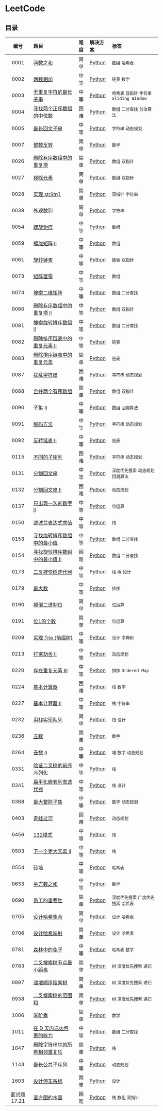 # LeetCode

## 目录

|编号|题目|难度|解决方案|标签|
|:-:|:--|:-:|:--|:--|
|0001|[两数之和](./src/0001.Two-Sum/README.md)|简单|[Python](./src/0001.Two-Sum/0001.Two-Sum.py)|`数组` `哈希表`|
|0002|[两数相加](./src/0002.Add-Two-Numbers/README.md)|中等|[Python](./src/0002.Add-Two-Numbers/0002.Add-Two-Numbers.py)|`链表` `数学`|
|0003|[无重复字符的最长子串](./src/0003.Longest-Substring-Without-Repeating-Characters/README.md)|中等|[Python](./src/0003.Longest-Substring-Without-Repeating-Characters/0003.Longest-Substring-Without-Repeating-Characters.py)|`哈希表` `双指针` `字符串` `Sliding Window`|
|0004|[寻找两个正序数组的中位数](./src/0004.Median-of-Two-Sorted-Arrays/README.md)|困难|[Python](./src/0004.Median-of-Two-Sorted-Arrays/0004.Median-of-Two-Sorted-Arrays.py)|`数组` `二分查找` `分治算法`|
|0005|[最长回文子串](./src/0005.Longest-Palindromic-Substring/README.md)|中等|[Python](./src/0005.Longest-Palindromic-Substring/0005.Longest-Palindromic-Substring.py)|`字符串` `动态规划`|
|0007|[整数反转](./src/0007.Reverse-Integer/README.md)|简单|[Python](./src/0007.Reverse-Integer/0007.Reverse-Integer.py)|`数学`|
|0026|[删除有序数组中的重复项](./src/0026.Remove-Duplicates-From-Sorted-Array/README.md)|简单|[Python](./src/0026.Remove-Duplicates-From-Sorted-Array/0026.Remove-Duplicates-From-Sorted-Array.py)|`数组` `双指针`|
|0027|[移除元素](./src/0027.Remove-Element/README.md)|简单|[Python](./src/0027.Remove-Element/0027.Remove-Element.py)|`数组` `双指针`|
|0028|[实现 strStr()](./src/0028.Implement-Strstr/README.md)|简单|[Python](./src/0028.Implement-Strstr/0028.Implement-Strstr.py)|`双指针` `字符串`|
|0038|[外观数列](./src/0038.Count-And-Say/README.md)|简单|[Python](./src/0038.Count-And-Say/0038.Count-And-Say.py)|`字符串`|
|0054|[螺旋矩阵](./src/0054.Spiral-Matrix/README.md)|中等|[Python](./src/0054.Spiral-Matrix/0054.Spiral-Matrix.py)|`数组`|
|0059|[螺旋矩阵 II](./src/0059.Spiral-Matrix-II/README.md)|中等|[Python](./src/0059.Spiral-Matrix-II/0059.Spiral-Matrix-II.py)|`数组`|
|0061|[旋转链表](./src/0061.Rotate-List/README.md)|中等|[Python](./src/0061.Rotate-List/0061.Rotate-List.py)|`链表` `双指针`|
|0073|[矩阵置零](./src/0073.Set-Matrix-Zeroes/README.md)|中等|[Python](./src/0073.Set-Matrix-Zeroes/0073.Set-Matrix-Zeroes.py)|`数组`|
|0074|[搜索二维矩阵](./src/0074.Search-A-2D-Matrix/README.md)|中等|[Python](./src/0074.Search-A-2D-Matrix/0074.Search-A-2D-Matrix.py)|`数组` `二分查找`|
|0080|[删除有序数组中的重复项 II](./src/0080.Remove-Duplicates-from-Sorted-Array-II/README.md)|中等|[Python](./src/0080.Remove-Duplicates-from-Sorted-Array-II/0080.Remove-Duplicates-from-Sorted-Array-II.py)|`数组` `双指针`|
|0081|[搜索旋转排序数组 II](./src/0081.Search-In-Rotated-Sorted-Array-II/README.md)|中等|[Python](./src/0081.Search-In-Rotated-Sorted-Array-II/0081.Search-In-Rotated-Sorted-Array-II.py)|`数组` `二分查找`|
|0082|[删除排序链表中的重复元素 II](./src/0082.Remove-Duplicates-From-Sorted-List-II/README.md)|中等|[Python](./src/0082.Remove-Duplicates-From-Sorted-List-II/0082.Remove-Duplicates-From-Sorted-List-II.py)|`链表`|
|0083|[删除排序链表中的重复元素](./src/0083.Remove-Duplicates-From-Sorted-List/README.md)|简单|[Python](./src/0083.Remove-Duplicates-From-Sorted-List/0083.Remove-Duplicates-From-Sorted-List.py)|`链表`|
|0087|[扰乱字符串](./src/0087.Scramble-String/README.md)|困难|[Python](./src/0087.Scramble-String/0087.Scramble-String.py)|`字符串` `动态规划`|
|0088|[合并两个有序数组](./src/0088.Merge-Sorted-Array/README.md)|简单|[Python](./src/0088.Merge-Sorted-Array/0088.Merge-Sorted-Array.py)|`数组` `双指针`|
|0090|[子集 II](./src/0090.Subsets-II/README.md)|中等|[Python](./src/0090.Subsets-II/0090.Subsets-II.py)|`数组` `回溯算法`|
|0091|[解码方法](./src/0091.Decode-Ways/README.md)|中等|[Python](./src/0091.Decode-Ways/0091.Decode-Ways.py)|`字符串` `动态规划`|
|0092|[反转链表 II](./src/0092.Reverse-Linked-List-II/README.md)|中等|[Python](./src/0092.Reverse-Linked-List-II/0092.Reverse-Linked-List-II.py)|`链表`|
|0115|[不同的子序列](./src/0115.Distinct-Subsequences/README.md)|困难|[Python](./src/0115.Distinct-Subsequences/0115.Distinct-Subsequences.py)|`字符串` `动态规划`|
|0131|[分割回文串](./src/0131.Palindrome-Partitioning/README.md)|中等|[Python](./src/0131.Palindrome-Partitioning/0131.Palindrome-Partitioning.py)|`深度优先搜索` `动态规划` `回溯算法`|
|0132|[分割回文串 II](./src/0132.Palindrome-Partitioning-II/README.md)|困难|*[Python](./src/0132.Palindrome-Partitioning-II/0132.Palindrome-Partitioning-II.py)*|`动态规划`|
|0137|[只出现一次的数字 II](./src/0137.Single-Number-II/README.md)|中等|[Python](./src/0137.Single-Number-II/0137.Single-Number-II.py)|`位运算`|
|0150|[逆波兰表达式求值](./src/0150.Evaluate-Reverse-Polish-Notation/README.md)|中等|[Python](./src/0150.Evaluate-Reverse-Polish-Notation/0150.Evaluate-Reverse-Polish-Notation.py)|`栈`|
|0153|[寻找旋转排序数组中的最小值](./src/0153.Find-Minimum-In-Rotated-Sorted-Array/README.md)|中等|[Python](./src/0153.Find-Minimum-In-Rotated-Sorted-Array/0153.Find-Minimum-In-Rotated-Sorted-Array.py)|`数组` `二分查找`|
|0154|[寻找旋转排序数组中的最小值 II](./src/0154.Find-Minimum-In-Rotated-Sorted-Array-II/README.md)|困难|[Python](./src/0154.Find-Minimum-In-Rotated-Sorted-Array-II/0154.Find-Minimum-In-Rotated-Sorted-Array-II.py)|`数组` `二分查找`|
|0173|[二叉搜索树迭代器](./src/0173.Binary-Search-Tree-Iterator/README.md)|中等|[Python](./src/0173.Binary-Search-Tree-Iterator/0173.Binary-Search-Tree-Iterator.py)|`栈` `树` `设计`|
|0179|[最大数](./src/0179.Largest-Number/README.md)|中等|[Python](./src/0179.Largest-Number/0179.Largest-Number.py)|`排序`|
|0190|[颠倒二进制位](./src/0190.Reverse-Bits/README.md)|简单|[Python](./src/0190.Reverse-Bits/0190.Reverse-Bits.py)|`位运算`|
|0191|[位1的个数](./src/0191.Number-Of-1-Bits/README.md)|简单|[Python](./src/0191.Number-Of-1-Bits/0191.Number-Of-1-Bits.py)|`位运算`|
|0208|[实现 Trie (前缀树)](./src/0208.Implement-Trie-Prefix-Tree/README.md)|中等|[Python](./src/0208.Implement-Trie-Prefix-Tree/0208.Implement-Trie-Prefix-Tree.py)|`设计` `字典树`|
|0213|[打家劫舍 II](./src/0213.House-Robber-II/README.md)|中等|[Python](./src/0213.House-Robber-II/0213.House-Robber-II.py)|`动态规划`|
|0220|[存在重复元素 III](./src/0220.Contains-Duplicate-III/README.md)|中等|[Python](./src/0220.Contains-Duplicate-III/0220.Contains-Duplicate-III.py)|`排序` `Ordered Map`|
|0224|[基本计算器](./src/0224.Basic-Calculator/README.md)|困难|[Python](./src/0224.Basic-Calculator/0224.Basic-Calculator.py)|`栈` `数学`|
|0227|[基本计算器 II](./src/0227.Basic-Calculator-II/README.md)|中等|[Python](./src/0227.Basic-Calculator-II/0227.Basic-Calculator-II.py)|`栈` `字符串`|
|0232|[用栈实现队列](./src/0232.Implement-Queue-using-Stacks/README.md)|简单|[Python](./src/0232.Implement-Queue-using-Stacks/0232.Implement-Queue-using-Stacks.py)|`栈` `设计`|
|0236|[丑数](./src/0236.Ugly-Number/README.md)|简单|[Python](./src/0236.Ugly-Number/0236.Ugly-Number.py)|`数字`|
|0264|[丑数 II](./src/0264.Ugly-Number-II/README.md)|中等|[Python](./src/0264.Ugly-Number-II/0264.Ugly-Number-II.py)|`堆` `数字` `动态规划`|
|0331|[验证二叉树的前序序列化](./src/0331.Verify-Preorder-Serialization-Of-A-Binary-Tree/README.md)|中等|[Python](./src/0331.Verify-Preorder-Serialization-Of-A-Binary-Tree/0331.Verify-Preorder-Serialization-Of-A-Binary-Tree.py)|`栈`|
|0341|[扁平化嵌套列表迭代器](./src/0341.Flatten-Nested-List-Iterator/README.md)|中等|[Python](./src/0341.Flatten-Nested-List-Iterator/0341.Flatten-Nested-List-Iterator.py)|`栈` `设计`|
|0368|[最大整除子集](./src/0368.Largest-Divisible-Subset/README.md)|中等|[Python](./src/0368.Largest-Divisible-Subset/0368.Largest-Divisible-Subset.py)|`数字` `动态规划`|
|0403|[青蛙过河](./src/0403.Frog-Jump/README.md)|困难|[Python](./src/0403.Frog-Jump/0403.Frog-Jump.py)|`动态规划`|
|0456|[132模式](./src/0456.132-Pattern/README.md)|中等|[Python](./src/0456.132-Pattern/0456.132-Pattern.py)|`栈`|
|0503|[下一个更大元素 II](./src/0503.Next-Greater-Element-II/README.md)|中等|[Python](./src/0503.Next-Greater-Element-II/0503.Next-Greater-Element-II.py)|`栈`|
|0554|[砖墙](./src/0554.Brick-Wall/README.md)|中等|[Python](./src/0554.Brick-Wall/0554.Brick-Wall.py)|`哈希表`|
|0633|[平方数之和](./src/0633.Sum-Of-Square-Numbers/README.md)|中等|[Python](./src/0633.Sum-Of-Square-Numbers/0633.Sum-Of-Square-Numbers.py)|`数学`|
|0690|[员工的重要性](./src/0690.Employee-Importance/README.md)|简单|[Python](./src/0690.Employee-Importance/0690.Employee-Importance.py)|`深度优先搜索` `广度优先搜索` `哈希表`|
|0705|[设计哈希集合](./src/0705.Design-Hashset/README.md)|简单|[Python](./src/0705.Design-Hashset/0705.Design-Hashset.py)|`设计` `哈希表`|
|0706|[设计哈希映射](./src/0706.Design-Hashmap/README.md)|简单|[Python](./src/0706.Design-Hashmap/0706.Design-Hashmap.py)|`设计` `哈希表`|
|0781|[森林中的兔子](./src/0781.Rabbits-In-Forest/README.md)|中等|[Python](./src/0781.Rabbits-In-Forest/0781.Rabbits-In-Forest.py)|`哈希表` `数字`|
|0783|[二叉搜索树节点最小距离](./src/0783.Minimum-Distance-Between-BST-Nodes/README.md)|简单|[Python](./src/0783.Minimum-Distance-Between-BST-Nodes/0783.Minimum-Distance-Between-BST-Nodes.py)|`树` `深度优先搜索` `递归`|
|0897|[递增顺序搜索树](./src/0897.Increasing-Order-Search-Tree/README.md)|简单|[Python](./src/0897.Increasing-Order-Search-Tree/0897.Increasing-Order-Search-Tree.py)|`树` `深度优先搜索` `递归`|
|0938|[二叉搜索树的范围和](./src/0938.Range-Sum-Of-BST/README.md)|简单|[Python](./src/0938.Range-Sum-Of-BST/0938.Range-Sum-Of-BST.py)|`树` `深度优先搜索` `递归`|
|1006|[笨阶乘](./src/1006.Clumsy-Factorial/README.md)|简单|[Python](./src/1006.Clumsy-Factorial/1006.Clumsy-Factorial.py)|`数学`|
|1011|[在 D 天内送达包裹的能力](./src/1011.Capacity-To-Ship-Packages-Within-D-Days/README.md)|中等|[Python](./src/1011.Capacity-To-Ship-Packages-Within-D-Days/1011.Capacity-To-Ship-Packages-Within-D-Days.py)|`数组` `二分查找`|
|1047|[删除字符串中的所有相邻重复项](./src/1047.Remove-All-Adjacent-Duplicates-In-String/README.md)|简单|[Python](./src/1047.Remove-All-Adjacent-Duplicates-In-String/1047.Remove-All-Adjacent-Duplicates-In-String.py)|`栈`|
|1143|[最长公共子序列](./src/1143.Longest-Common-Subsequence/README.md)|中等|[Python](./src/1143.Longest-Common-Subsequence/1143.Longest-Common-Subsequence.py)|`动态规划`|
|1603|[设计停车系统](./src/1603.Design-Parking-System/README.md)|简单|[Python](./src/1603.Design-Parking-System/1603.Design-Parking-System.py)|`设计`|
|面试题 17.21|[直方图的水量](./src/Interview-Question-17.21.Volume-Of-Histogram-LCCI/README.md)|困难|[Python](./src/Interview-Question-17.21.Volume-Of-Histogram-LCCI/Interview-Question-17.21.Volume-Of-Histogram-LCCI.py)|`栈` `数组` `双指针`|
